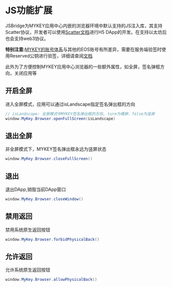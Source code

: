 # JS功能扩展

JSBridge为MYKEY应用中心内嵌的浏览器环境中默认支持的JS注入库，其支持Scatter协议，开发者可以使用[Scatter文档](https://get-scatter.com/docs/api-reference)进行H5 DApp的开发。在支持以太坊后也会支持web3协议。

**特别注意:**[MYKEY的账号体系](https://github.com/mykeylab/Documentation/blob/master/English/MYKEY%20on%20EOSIO.md#mykey-account-structure)与其他的EOS账号有所差异，需要在服务端验签时使用Reserved公钥进行验签，详细请查阅[文档](https://github.com/mykeylab/Documentation/blob/master/English/MYKEY%20on%20EOSIO.md#if-dapp-dependents-on-getarbitrarysignature-or-other-server-side-authentication)

此外为了方便控制MYKEY应用中心浏览器的一些额外属性，如全屏，签名弹框方向，关闭应用等

## 开启全屏 <a id="&#x5F00;&#x542F;&#x5168;&#x5C4F;"></a>

进入全屏模式，应用可以通过isLandscape指定签名弹出框的方向

```java
// isLandscape: 全屏模式中MYKEY签名弹出框的方向, ture为横屏，false为竖屏
window.MyKey.Browser.openFullScreen(isLandscape)
```

## 退出全屏 <a id="&#x9000;&#x51FA;&#x5168;&#x5C4F;"></a>

非全屏模式下，MYKEY签名弹出框永远为竖屏状态

```java
window.MyKey.Browser.closeFullScreen()
```

## 退出 <a id="&#x9000;&#x51FA;"></a>

退出DApp,销毁当前DApp窗口

```java
window.MyKey.Browser.closeWindow()
```

## 禁用返回 <a id="&#x7981;&#x7528;&#x8FD4;&#x56DE;"></a>

禁用系统原生返回按钮

```java
window.MyKey.Browser.forbidPhysicalBack()
```

## 允许返回 <a id="&#x5141;&#x8BB8;&#x8FD4;&#x56DE;"></a>

允许系统原生返回按钮

```java
window.MyKey.Browser.allowPhysicalBack()
```


